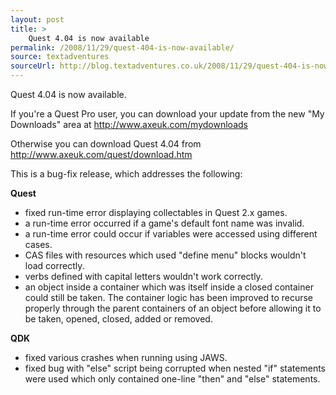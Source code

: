 ```yaml
---
layout: post
title: >
    Quest 4.04 is now available
permalink: /2008/11/29/quest-404-is-now-available/
source: textadventures
sourceUrl: http://blog.textadventures.co.uk/2008/11/29/quest-404-is-now-available/
---
```

Quest 4.04 is now available.

If you're a Quest Pro user, you can download your update from the new "My Downloads" area at <!-- m --><a href="http://www.axeuk.com/mydownloads" class="postlink">http://www.axeuk.com/mydownloads</a><!-- m -->

Otherwise you can download Quest 4.04 from <!-- m --><a href="http://www.axeuk.com/quest/download.htm" class="postlink">http://www.axeuk.com/quest/download.htm</a><!-- m -->

This is a bug-fix release, which addresses the following:

<span style="font-weight:bold;">Quest</span>
- fixed run-time error displaying collectables in Quest 2.x games.
- a run-time error occurred if a game's default font name was invalid.
- a run-time error could occur if variables were accessed using different cases.
- CAS files with resources which used "define menu" blocks wouldn't load correctly.
- verbs defined with capital letters wouldn't work correctly.
- an object inside a container which was itself inside a closed container could still be taken. The container logic has been improved to recurse properly through the parent containers of an object before allowing it to be taken, opened, closed, added or removed.

<span style="font-weight:bold;">QDK</span>
- fixed various crashes when running using JAWS.
- fixed bug with "else" script being corrupted when nested "if" statements were used which only contained one-line "then" and "else" statements.